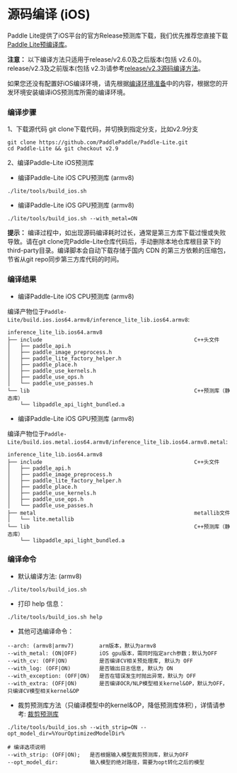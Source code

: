 
# 源码编译 (iOS)

Paddle Lite提供了iOS平台的官方Release预测库下载，我们优先推荐您直接下载[Paddle Lite预编译库](../quick_start/release_lib.html#ios)。

**注意：** 以下编译方法只适用于release/v2.6.0及之后版本(包括 v2.6.0)。release/v2.3及之前版本(包括 v2.3)请参考[release/v2.3源码编译方法](v2.3_compile.md)。

如果您还没有配置好iOS编译环境，请先根据[编译环境准备](compile_env.html#mac-os)中的内容，根据您的开发环境安装编译iOS预测库所需的编译环境。

### 编译步骤

1、下载源代码
git clone下载代码，并切换到指定分支，比如v2.9分支
```shell
git clone https://github.com/PaddlePaddle/Paddle-Lite.git
cd Paddle-Lite && git checkout v2.9
```

2、编译Paddle-Lite iOS预测库
* 编译Paddle-Lite iOS CPU预测库 (armv8)
```
./lite/tools/build_ios.sh
```

* 编译Paddle-Lite iOS GPU预测库 (armv8)
```
./lite/tools/build_ios.sh --with_metal=ON
```

**提示：** 编译过程中，如出现源码编译耗时过长，通常是第三方库下载过慢或失败导致。请在git clone完Paddle-Lite仓库代码后，手动删除本地仓库根目录下的third-party目录。编译脚本会自动下载存储于国内 CDN 的第三方依赖的压缩包，节省从git repo同步第三方库代码的时间。

### 编译结果
* 编译Paddle-Lite iOS CPU预测库 (armv8)

编译产物位于`Paddle-Lite/build.ios.ios64.armv8/inference_lite_lib.ios64.armv8`:

```shell
inference_lite_lib.ios64.armv8
├── include                                                C++头文件
│   ├── paddle_api.h                                
│   ├── paddle_image_preprocess.h
│   ├── paddle_lite_factory_helper.h
│   ├── paddle_place.h
│   ├── paddle_use_kernels.h
│   ├── paddle_use_ops.h
│   └── paddle_use_passes.h
└── lib                                                    C++预测库（静态库）
    └── libpaddle_api_light_bundled.a
```
* 编译Paddle-Lite iOS GPU预测库 (armv8)

编译产物位于`Paddle-Lite/build.ios.metal.ios64.armv8/inference_lite_lib.ios64.armv8.metal`:

```shell
inference_lite_lib.ios64.armv8
├── include                                                C++头文件
│   ├── paddle_api.h                                
│   ├── paddle_image_preprocess.h
│   ├── paddle_lite_factory_helper.h
│   ├── paddle_place.h
│   ├── paddle_use_kernels.h
│   ├── paddle_use_ops.h
│   └── paddle_use_passes.h
├── metal                                                  metallib文件
│   └── lite.metallib
└── lib                                                    C++预测库（静态库）
    └── libpaddle_api_light_bundled.a
```
### 编译命令

- 默认编译方法: (armv8)                                           
```shell
./lite/tools/build_ios.sh
```

- 打印 help 信息：

```shell
./lite/tools/build_ios.sh help
```

- 其他可选编译命令：

```shell
--arch: (armv8|armv7)        arm版本，默认为armv8
--with_metal: (ON|OFF)       iOS gpu版本，需同时指定arch参数；默认为OFF
--with_cv: (OFF|ON)          是否编译CV相关预处理库, 默认为 OFF
--with_log: (OFF|ON)         是否输出日志信息, 默认为 ON
--with_exception: (OFF|ON)   是否在错误发生时抛出异常，默认为 OFF
--with_extra: (OFF|ON)       是否编译OCR/NLP模型相关kernel&OP，默认为OFF，只编译CV模型相关kernel&OP
```

- 裁剪预测库方法（只编译模型中的kernel&OP，降低预测库体积），详情请参考:  [裁剪预测库](library_tailoring)

```shell
./lite/tools/build_ios.sh --with_strip=ON --opt_model_dir=%YourOptimizedModelDir%

# 编译选项说明
--with_strip: (OFF|ON);   是否根据输入模型裁剪预测库，默认为OFF
--opt_model_dir:          输入模型的绝对路径，需要为opt转化之后的模型
```
